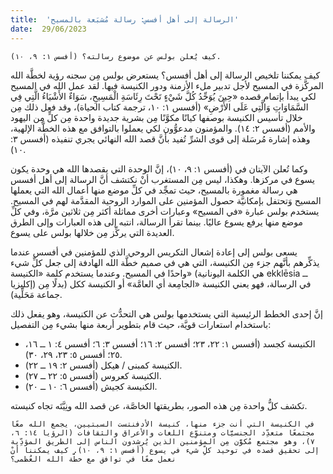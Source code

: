 ```yaml
---
title:  'الرسالة إلى أهل أفسس: رسالة مُشبَعة بالمسيح'
date:  29/06/2023
---
```


`كيف يُعلن بولس عن موضوع رسالته؟ (أفسس ١: ٩، ١٠).`

كيف يمكننا تلخيص الرسالة إلى أهل أفسس؟ يستعرض بولس مِن سجنه رؤية لخطَّة الله المركَّزة في المسيح لأجل تدبير ملء الأزمنة ودور الكنيسة فيها. لقد عمل الله في المسيح لكي يبدأ بإتمام قصده «حِينَ يُوَحِّدُ كُلَّ شَيْءٍ تَحْتَ رِئَاسَةِ الْمَسِيحِ، سَوَاءٌ الأَشْيَاءُ الَّتِي فِي السَّمَاوَاتِ وَالَّتِي عَلَى الأَرْضِ» (أفسس ١: ١٠، ترجمة كتاب الحياة)، وقد فعل ذلك مِن خلال تأسيس الكنيسة بوصفها كيانًا مكوَّنًا مِن بشرية جديدة واحدة مِن كلٍّ مِن اليهود والأمم (أفسس ٢: ١٤). والمؤمنون مدعوُّون لكي يعملوا بالتوافق مع هذه الخطَّة الإلهية، وهذه إشارة مُرسَلة إلى قوى الشرِّ تُفيد بأنَّ قصد الله النهائي يجري تنفيذه (أفسس ٣: ١٠).

وكما تُعلن الآيتان في (أفسس ١: ٩، ١٠)، إنَّ الوحدة التي يقصدها الله هي وحدة يكون يسوع في مركزها. وهكذا، ليس مِن المستغرب أنْ نكتشف أنَّ الرسالة إلى أهل أفسس هي رسالة مغمورة بالمسيح، حيث تمجِّد في كلِّ موضع منها أعمال الله التي يعملها المسيح وَتحتفل بإمكانيَّة حصول المؤمنين على الموارد الروحية المقدَّمة لهم في المسيح. يستخدم بولس عبارة «في المسيح» وعبارات أخرى مماثلة أكثر مِن ثلاثين مرَّة، وفي كلِّ موضع منها يرفع يسوع عاليًا. بينما تقرأ الرسالة، انتبه إلى هذه العبارات وإلى الطرق العديدة التي يركِّز مِن خلالها بولس على يسوع.

يسعى بولس إلى إعادة إشعال التكريس الروحي الذي للمؤمنين في أفسس عندما يذكِّرهم بأنَّهم جزء مِن الكنيسة، التي هي في صميم خطَّة الله الهادفة إلى جعل كلِّ شيء واحدًا في المسيح. وعندما يستخدم كلمة «الكنيسة» (هي الكلمة اليونانية ekklēsia ــ إكليزيا) في الرسالة، فهو يعني الكنيسة «الجامِعة أي العامَّة» أو الكنيسة ككل (بدلًا مِن جماعة مَحَلِّية).

إنَّ إحدى الخطط الرئيسية التي يستخدمها بولس هي التحدُّث عن الكنيسة، وهو يفعل ذلك باستخدام استعارات قويَّة، حيث قام بتطوير أربعة منها بشيء مِن التفصيل:

- الكنيسة كجسد (أفسس ١: ٢٢، ٢٣؛ أفسس ٢: ١٦؛ أفسس ٣: ٦؛ أفسس ٤: ١ ــ ١٦، ٢٥؛ أفسس ٥: ٢٣، ٢٩، ٣٠).
- الكنيسة كمبنى / هيكل (أفسس ٢: ١٩ ــ ٢٢).
- الكنيسة كعروس (أفسس ٥: ٢٢ ــ ٢٧).
- الكنيسة كجيش (أفسس ٦: ١٠ ــ ٢٠).

تكشف كلُّ واحدة مِن هذه الصور، بطريقتها الخاصَّة، عن قصد الله ونِيَّتَه تجاه كنيسته.

`في الكنيسة التي أنت جزء منها، كنيسة الأدفنتست السبتيين، يجمع الله معًا مجتمعًا متعدِّد الجنسيَّات ومتنوِّع اللغات والأعراق والثقافات (الرؤيا ١٤: ٦، ٧)، وهو مجتمع مُكوَّن مِن المؤمنين الذين يُرشدون الناس إلى الطريق المؤدِّية إلى تحقيق قصده في توحيد كلِّ شيء في يسوع (أفسس ١: ٩، ١٠). كيف يمكننا أنْ نعمل معًا في توافق مع خطَّة الله العُظمى؟`
